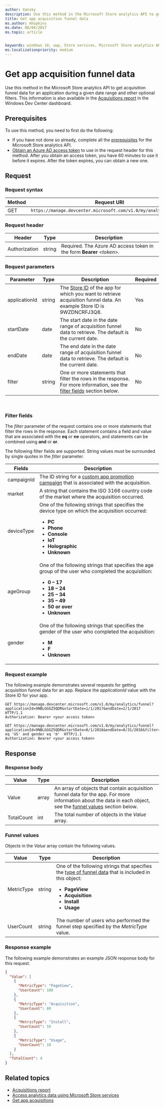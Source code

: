```yaml
---
author: Xansky
description: Use this method in the Microsoft Store analytics API to get acquisition funnel data for an application during a given date range and other optional filters.
title: Get app acquisition funnel data
ms.author: mhopkins
ms.date: 08/04/2017
ms.topic: article


keywords: windows 10, uwp, Store services, Microsoft Store analytics API, acquisition, funnel
ms.localizationpriority: medium
---
```


# Get app acquisition funnel data

Use this method in the Microsoft Store analytics API to get acquisition funnel data for an application during a given date range and other optional filters. This information is also available in the [Acquisitions report](../publish/acquisitions-report.md#acquisition-funnel) in the Windows Dev Center dashboard.

## Prerequisites


To use this method, you need to first do the following:

* If you have not done so already, complete all the [prerequisites](access-analytics-data-using-windows-store-services.md#prerequisites) for the Microsoft Store analytics API.
* [Obtain an Azure AD access token](access-analytics-data-using-windows-store-services.md#obtain-an-azure-ad-access-token) to use in the request header for this method. After you obtain an access token, you have 60 minutes to use it before it expires. After the token expires, you can obtain a new one.

## Request


### Request syntax

| Method | Request URI       |
|--------|----------------------|
| GET    | ```https://manage.devcenter.microsoft.com/v1.0/my/analytics/funnel``` |


### Request header

| Header        | Type   | Description                                                                 |
|---------------|--------|-----------------------------------------------------------------------------|
| Authorization | string | Required. The Azure AD access token in the form **Bearer** &lt;*token*&gt;. |


### Request parameters

| Parameter        | Type   |  Description      |  Required  
|---------------|--------|---------------|------|
| applicationId | string | The [Store ID](in-app-purchases-and-trials.md#store-ids) of the app for which you want to retrieve acquisition funnel data. An example Store ID is 9WZDNCRFJ3Q8. |  Yes  |
| startDate | date | The start date in the date range of acquisition funnel data to retrieve. The default is the current date. |  No  |
| endDate | date | The end date in the date range of acquisition funnel data to retrieve. The default is the current date. |  No  |
| filter | string  | One or more statements that filter the rows in the response. For more information, see the [filter fields](#filter-fields) section below. | No   |

 
### Filter fields

The *filter* parameter of the request contains one or more statements that filter the rows in the response. Each statement contains a field and value that are associated with the **eq** or **ne** operators, and statements can be combined using **and** or **or**.

The following filter fields are supported. String values must be surrounded by single quotes in the *filter* parameter.

| Fields        |  Description        |
|---------------|-----------------|
| campaignId | The ID string for a [custom app promotion campaign](../publish/create-a-custom-app-promotion-campaign.md) that is associated with the acquisition. |
| market | A string that contains the ISO 3166 country code of the market where the acquisition occurred. |
| deviceType | One of the following strings that specifies the device type on which the acquisition occurred:<ul><li><strong>PC</strong></li><li><strong>Phone</strong></li><li><strong>Console</strong></li><li><strong>IoT</strong></li><li><strong>Holographic</strong></li><li><strong>Unknown</strong></li></ul> |
| ageGroup | One of the following strings that specifies the age group of the user who completed the acquisition:<ul><li><strong>0 – 17</strong></li><li><strong>18 – 24</strong></li><li><strong>25 – 34</strong></li><li><strong>35 – 49</strong></li><li><strong>50 or over</strong></li><li><strong>Unknown</strong></li></ul> |
| gender | One of the following strings that specifies the gender of the user who completed the acquisition:<ul><li><strong>M</strong></li><li><strong>F</strong></li><li><strong>Unknown</strong></li></ul> |


### Request example

The following example demonstrates several requests for getting acquisition funnel data for an app. Replace the *applicationId* value with the Store ID for your app.

```syntax
GET https://manage.devcenter.microsoft.com/v1.0/my/analytics/funnel?applicationId=9NBLGGGZ5QDR&startDate=1/1/2017&endDate=2/1/2017  HTTP/1.1
Authorization: Bearer <your access token>

GET https://manage.devcenter.microsoft.com/v1.0/my/analytics/funnel?applicationId=9NBLGGGZ5QDR&startDate=8/1/2016&endDate=8/31/2016&filter=market eq 'US' and gender eq 'm'  HTTP/1.1
Authorization: Bearer <your access token>
```

## Response


### Response body

| Value      | Type   | Description                  |
|------------|--------|-------------------------------------------------------|
| Value      | array  | An array of objects that contain acquisition funnel data for the app. For more information about the data in each object, see the [funnel values](#funnel-values) section below.                  |
| TotalCount | int    | The total number of objects in the *Value* array.        |


### Funnel values

Objects in the *Value* array contain the following values.

| Value               | Type   | Description                           |
|---------------------|--------|-------------------------------------------|
| MetricType                | string | One of the following strings that specifies the [type of funnel data](../publish/acquisitions-report.md#acquisition-funnel) that is included in this object:<ul><li><strong>PageView</strong></li><li><strong>Acquisition</strong></li><li><strong>Install</strong></li><li><strong>Usage</strong></li></ul> |
| UserCount       | string | The number of users who performed the funnel step specified by the *MetricType* value.             |


### Response example

The following example demonstrates an example JSON response body for this request.

```json
{
  "Value": [
    {
      "MetricType": "PageView",
      "UserCount": 100
    },
    {
      "MetricType": "Acquisition",
      "UserCount": 80
    },
    {
      "MetricType": "Install",
      "UserCount": 50
    },
    {
      "MetricType": "Usage",
      "UserCount": 10
    }
  ],
  "TotalCount": 4
}
```

## Related topics

* [Acquisitions report](../publish/acquisitions-report.md)
* [Access analytics data using Microsoft Store services](access-analytics-data-using-windows-store-services.md)
* [Get app acquisitions](get-app-acquisitions.md)
